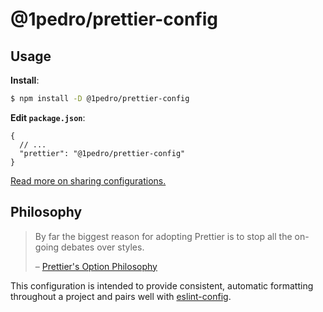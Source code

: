 # @1pedro/prettier-config


## Usage

**Install**:

```sh
$ npm install -D @1pedro/prettier-config
```

**Edit `package.json`**:

```jsonc
{
  // ...
  "prettier": "@1pedro/prettier-config"
}
```

[Read more on sharing configurations.](https://prettier.io/docs/en/configuration.html#sharing-configurations)

## Philosophy

> By far the biggest reason for adopting Prettier is to stop all the on-going debates over styles.
>
> – [Prettier's Option Philosophy](https://prettier.io/docs/en/option-philosophy.html)

This configuration is intended to provide consistent, automatic formatting throughout a project and pairs well with [eslint-config](https://github.com/by-intera/eslint-config).
